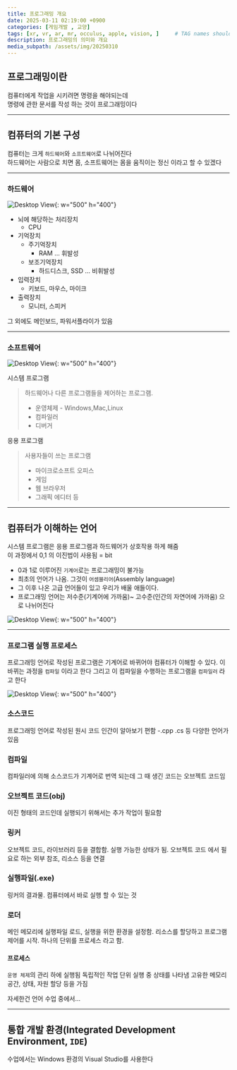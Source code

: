 ```yaml
---
title: 프로그래밍 개요
date: 2025-03-11 02:19:00 +0900
categories: [게임개발 , 교양]
tags: [xr, vr, ar, mr, occulus, apple, vision, ]     # TAG names should always be lowercase
description: 프로그래밍의 의미와 개요
media_subpath: /assets/img/20250310
---
```


## 프로그래밍이란

컴퓨터에게 작업을 시키려면 명령을 해야되는데<br>
명령에 관한 문서를 작성 하는 것이 프로그래밍이다

---

## 컴퓨터의 기본 구성

컴퓨터는 크게 `하드웨어`와 `소프트웨어`로 나뉘어진다<br>하드웨어는 사람으로 치면 몸, 소프트웨어는 몸을 움직이는 정신 이라고 할 수 있겠다

---

### 하드웨어

![Desktop View](21.jpg){: w="500" h="400"}

- 뇌에 해당하는 처리장치 
  - CPU
- 기억장치 
  - 주기억장치
    - RAM ... 휘발성
  - 보조기억장치 
    - 하드디스크, SSD ... 비휘발성
- 입력장치 
    - 키보드, 마우스, 마이크
- 출력장치 
    - 모니터, 스피커

그 외에도 메인보드, 파워서플라이가 있음

---

### 소프트웨어

![Desktop View](23.jpg){: w="500" h="400"}

시스템 프로그램
>하드웨어나 다른 프로그램들을 제어하는 프로그램.
 >- 운영체제 - Windows,Mac,Linux
 >- 컴파일러
 >- 디버거

응용 프로그램
> 사용자들이 쓰는 프로그램
 >- 마이크로소프트 오피스
 >- 게임
 >- 웹 브라우저
 >- 그래픽 에디터 등

---

## 컴퓨터가 이해하는 언어

시스템 프로그램은 응용 프로그램과 하드웨어가 상호작용 하게 해줌<br>
이 과정에서 0,1 의 이진법이 사용됨 = bit

 - 0과 1로 이루어진 `기계어`로는 프로그래밍이 불가능 
 - 최초의 언어가 나옴. 그것이 `어셈블리어`(Assembly language)
 - 그 이후 나온 고급 언어들이 있고 우리가 배울 애들이다.  
 - 프로그래밍 언어는 저수준(기계어에 가까움)~ 고수준(인간의 자연어에 가까움) 으로 나뉘어진다

![Desktop View](22.jpg){: w="500" h="400"}

---

### 프로그램 실행 프로세스
프로그래밍 언어로 작성된 프로그램은 기계어로 바뀌어야 컴퓨터가 이해할 수 있다. 이 바뀌는 과정을 `컴파일` 이라고 한다
그리고 이 컴파일을 수행하는 프로그램을 `컴파일러` 라고 한다

![Desktop View](24.jpg){: w="500" h="400"}

### 소스코드
프로그래밍 언어로 작성된 원시 코드
인간이 알아보기 편함
-.cpp .cs 등 다양한 언어가 있음

### 컴파일
컴파일러에 의해 소스코드가 기계어로 번역 되는데
그 때 생긴 코드는 오브젝트 코드임

### 오브젝트 코드(obj)
이진 형태의 코드인데 실행되기 위해서는 추가 작업이 필요함

### 링커
오브젝트 코드, 라이브러리 등을 결합함. 실행 가능한 상태가 됨.
오브젝트 코드 에서 필요로 하는 외부 참조, 리소스 등을 연결

### 실행파일(.exe)
링커의 결과물. 컴퓨터에서 바로 실행 할 수 있는 것

### 로더
메인 메모리에 실행파일 로드, 실행을 위한 환경을 설정함.
리소스를 할당하고 프로그램 제어를 시작. 하나의 단위를 프로세스 라고 함.

#### 프로세스

`운영 체제`의 관리 하에 실행됨
독립적인 작업 단위
실행 중 상태를 나타냄
고유한 메모리 공간, 상태, 자원 할당 등을 가짐

자세한건 언어 수업 중에서...

---

## 통합 개발 환경(**I**ntegrated **D**evelopment **E**nvironment, `IDE`)
>
수업에서는 Windows 환경의
Visual Studio를 사용한다

